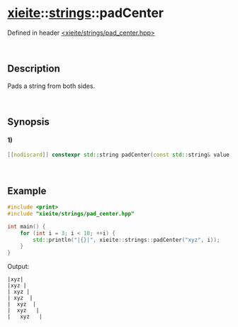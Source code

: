 # [xieite](../../xieite.md)\:\:[strings](../../strings.md)\:\:padCenter
Defined in header [<xieite/strings/pad_center.hpp>](../../../include/xieite/strings/pad_center.hpp)

&nbsp;

## Description
Pads a string from both sides.

&nbsp;

## Synopsis
#### 1)
```cpp
[[nodiscard]] constexpr std::string padCenter(const std::string& value, std::size_t size, char padding = ' ', bool alignFront = true) noexcept;
```

&nbsp;

## Example
```cpp
#include <print>
#include "xieite/strings/pad_center.hpp"

int main() {
    for (int i = 3; i < 10; ++i) {
        std::println("|{}|", xieite::strings::padCenter("xyz", i));
    }
}
```
Output:
```
|xyz|
|xyz |
| xyz |
| xyz  |
|  xyz  |
|  xyz   |
|   xyz   |
```
